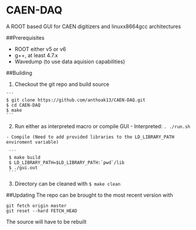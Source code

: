 # CAEN-DAQ
A ROOT based GUI for CAEN digitizers and linuxx8664gcc architectures

##Prerequisites
  - ROOT either v5 or v6
  - g++, at least 4.7.x
  - Wavedump (to use data aquision capabilities)
  
##Building
  1. Checkout the git repo and build source
    
    ```
    $ git clone https://github.com/anthoak13/CAEN-DAQ.git
    $ cd CAEN-DAQ
    $ make
    ```
  2. Run either as interpreted macro or compile GUI
    - Interpreted: `. ./run.sh`
      
    - Compile (Need to add provided libraries to the LD_LIBRARY_PATH enviroment variable)
    
     ```
     $ make build
     $ LD_LIBRARY_PATH=$LD_LIBRARY_PATH:`pwd`/lib
     $ ./gui.out
     ```
  3. Directory can be cleaned with `$ make clean`
 
##Updating
The repo can be brought to the most recent version with 
```
git fetch origin master
git reset --hard FETCH_HEAD
```
The source will have to be rebuilt
